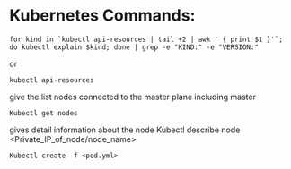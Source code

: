 # Kubernetes Commands:
    for kind in `kubectl api-resources | tail +2 | awk ' { print $1 }'`; do kubectl explain $kind; done | grep -e "KIND:" -e "VERSION:"

or 
    
    kubectl api-resources

give the list nodes connected to the master plane including master

    Kubectl get nodes

gives detail information about the node
    Kubectl describe node <Private_IP_of_node/node_name>

    Kubectl create -f <pod.yml>
